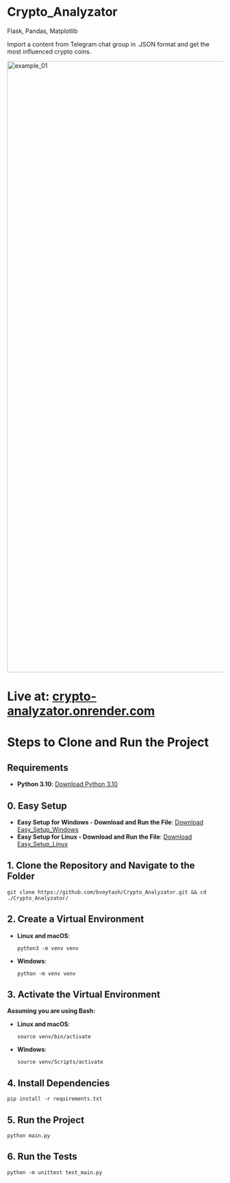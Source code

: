 # Crypto_Analyzator
Flask, Pandas, Matplotlib

Import a content from Telegram chat group in .JSON format and get the most influenced crypto coins.

<img width="1426" alt="example_01" src="https://github.com/user-attachments/assets/914439f9-e438-4a54-a71d-29c7c96f756c">

# Live at: [crypto-analyzator.onrender.com](https://crypto-analyzator.onrender.com/)

# Steps to Clone and Run the Project

## Requirements
- **Python 3.10**: [Download Python 3.10](https://www.python.org/downloads/release/python-3100/)

## 0. Easy Setup
- **Easy Setup for Windows - Download and Run the File**: [Download Easy_Setup_Windows](https://github.com/bvoytash/Crypto_Analyzator/blob/cosmetic_improvements/Easy_Setup_Windows.bat)
- **Easy Setup for Linux - Download and Run the File**: [Download Easy_Setup_Linux](https://github.com/bvoytash/Crypto_Analyzator/blob/cosmetic_improvements/Easy_Setup_Linux.sh)

## 1. Clone the Repository and Navigate to the Folder
```
git clone https://github.com/bvoytash/Crypto_Analyzator.git && cd ./Crypto_Analyzator/
```

## 2. Create a Virtual Environment
- **Linux and macOS**:
    ```
    python3 -m venv venv
    ```
- **Windows**:
    ```
    python -m venv venv
    ```

## 3. Activate the Virtual Environment
**Assuming you are using Bash:**
- **Linux and macOS**:
    ```
    source venv/bin/activate
    ```
- **Windows**:
    ```
    source venv/Scripts/activate
    ```

## 4. Install Dependencies
```
pip install -r requirements.txt
```

## 5. Run the Project
```
python main.py
```

## 6. Run the Tests
```
python -m unittest test_main.py
```